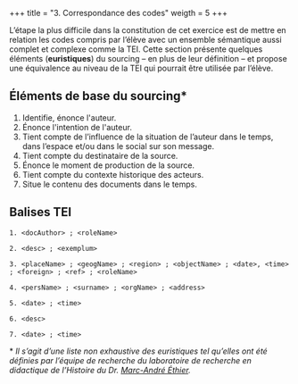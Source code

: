 +++
title = "3. Correspondance des codes"
weigth = 5
+++

L’étape la plus difficile dans la constitution de cet exercice est de mettre en relation les codes compris par l’élève avec un ensemble sémantique aussi complet et complexe comme la TEI. Cette section présente quelques éléments (**euristiques**) du sourcing – en plus de leur définition – et propose une équivalence au niveau de la TEI qui pourrait être utilisée par l’élève.

## Éléments de base du sourcing\*

1. Identifie, énonce l'auteur.
2. Énonce l'intention de l'auteur.
3. Tient compte de l’influence de la situation de l’auteur dans le temps, dans l’espace et/ou dans le social sur son message.
4. Tient compte du destinataire de la source.
5. Énonce le moment de production de la source.
6. Tient compte du contexte historique des acteurs.
7. Situe le contenu des documents dans le temps.

## Balises TEI

```
1. <docAuthor> ; <roleName>

2. <desc> ; <exemplum>

3. <placeName> ; <geogName> ; <region> ; <objectName> ; <date>, <time> ; <foreign> ; <ref> ; <roleName> 

4. <persName> ; <surname> ; <orgName> ; <address> 

5. <date> ; <time>

6. <desc>

7. <date> ; <time>
````

\* *Il s’agit d’une liste non exhaustive des euristiques tel qu’elles ont été définies par l’équipe de recherche du laboratoire de recherche en didactique de l’Histoire du Dr. [Marc-André Éthier](https://crifpe.ca/membres/29).*
